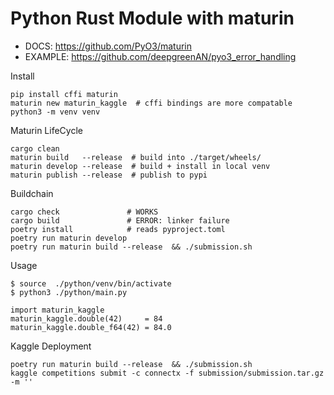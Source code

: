 # Python Rust Module with maturin
- DOCS: https://github.com/PyO3/maturin
- EXAMPLE: https://github.com/deepgreenAN/pyo3_error_handling

Install
```
pip install cffi maturin 
maturin new maturin_kaggle  # cffi bindings are more compatable
python3 -m venv venv 
```

Maturin LifeCycle
```
cargo clean
maturin build   --release  # build into ./target/wheels/
maturin develop --release  # build + install in local venv
maturin publish --release  # publish to pypi 
```

Buildchain
```
cargo check               # WORKS 
cargo build               # ERROR: linker failure
poetry install            # reads pyproject.toml
poetry run maturin develop
poetry run maturin build --release  && ./submission.sh
```

Usage
```
$ source  ./python/venv/bin/activate
$ python3 ./python/main.py

import maturin_kaggle
maturin_kaggle.double(42)     = 84
maturin_kaggle.double_f64(42) = 84.0
```

Kaggle Deployment
```
poetry run maturin build --release  && ./submission.sh
kaggle competitions submit -c connectx -f submission/submission.tar.gz -m ''
```